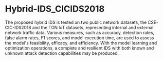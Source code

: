 # Hybrid-IDS_CICIDS2018
The proposed hybrid IDS is tested on two public network datasets, the CSE-CIC-IDS2018 and the TON IoT datasets, representing internal and external network traffic data. Various measures, such as accuracy, detection rates, false alarm rates, F1 scores, and model execution time, are used to assess the model's feasibility, efficacy, and efficiency. With the model learning and optimization operations, a complete and resilient IDS with both known and unknown attack detection capabilities may be produced. 

